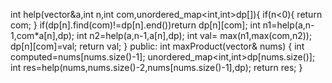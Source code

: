 int help(vector<int>&a,int n,int com,unordered_map<int,int>dp[]){
if(n<0){
return com;
}
if(dp[n].find(com)!=dp[n].end())return dp[n][com];
int n1=help(a,n-1,com*a[n],dp);
int n2=help(a,n-1,a[n],dp);
int val= max(n1,max(com,n2));
dp[n][com]=val;
return val;
}
public:
int maxProduct(vector<int>& nums) {
int computed=nums[nums.size()-1];
unordered_map<int,int>dp[nums.size()];
int res=help(nums,nums.size()-2,nums[nums.size()-1],dp);
return res;
}